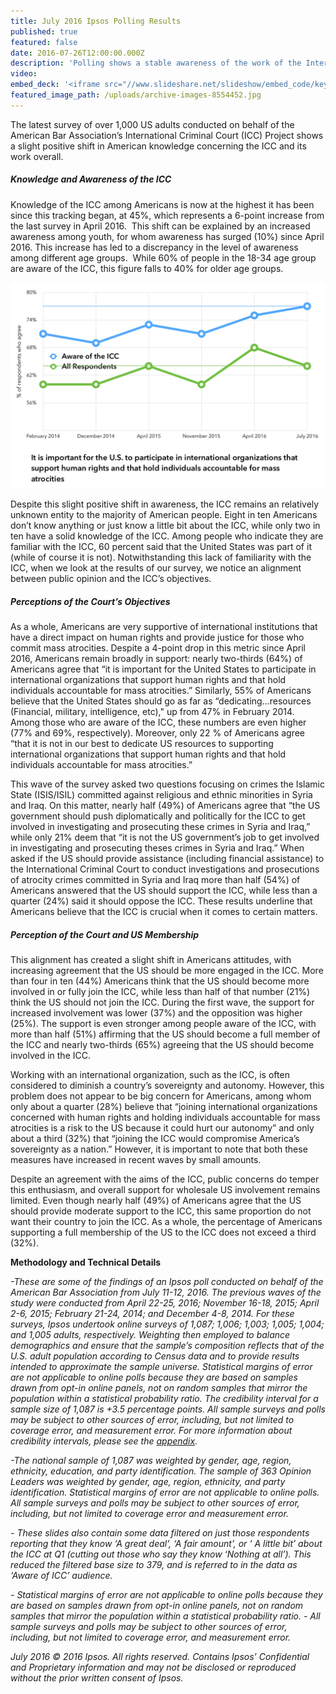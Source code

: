 ```yaml
---
title: July 2016 Ipsos Polling Results
published: true
featured: false
date: 2016-07-26T12:00:00.000Z
description: 'Polling shows a stable awareness of the work of the International Criminal Court (ICC), with early indicators of increasing American support for ICC membership.'
video:
embed_deck: '<iframe src="//www.slideshare.net/slideshow/embed_code/key/vqyOOmsGhLhGpc" width="595" height="485" frameborder="0" marginwidth="0" marginheight="0" scrolling="no" style="border:1px solid #CCC; border-width:1px; margin-bottom:5px; max-width: 100%;" allowfullscreen> </iframe> <div style="margin-bottom:5px"> <strong> <a href="//www.slideshare.net/abaiccproject/aba-icc-topline-july-2016-64358895" title="ABA ICC Topline July 2016" target="_blank">ABA ICC Topline July 2016</a> </strong> from <strong><a href="//www.slideshare.net/abaiccproject" target="_blank">abaiccproject</a></strong> </div>'
featured_image_path: /uploads/archive-images-8554452.jpg
---
```



The latest survey of over 1,000 US adults conducted on behalf of the American Bar Association’s International Criminal Court (ICC) Project shows a slight positive shift in American knowledge concerning the ICC and its work overall.

##### *Knowledge and Awareness of the ICC*

Knowledge of the ICC among Americans is now at the highest it has been since this tracking began, at 45%, which represents a 6-point increase from the last survey in April 2016.&nbsp; This shift can be explained by an increased awareness among youth, for whom awareness has surged (10%) since April 2016. This increase has led to a discrepancy in the level of awareness among different age groups. &nbsp;While 60% of people in the 18-34 age group are aware of the ICC, this figure falls to 40% for older age groups.

![](/uploads/versions/ipsos-polling-data-chart-july-2016---x----1402-918x---.png)

Despite this slight positive shift in awareness, the ICC remains an relatively unknown entity to the majority of American people. Eight in ten Americans don’t know anything or just know a little bit about the ICC, while only two in ten have a solid knowledge of the ICC. Among people who indicate they are familiar with the ICC, 60 percent said that the United States was part of it (while of course it is not). Notwithstanding this lack of familiarity with the ICC, when we look at the results of our survey, we notice an alignment between public opinion and the ICC’s objectives.

##### *Perceptions of the Court’s Objectives*

As a whole, Americans are very supportive of international institutions that have a direct impact on human rights and provide justice for those who commit mass atrocities. Despite a 4-point drop in this metric since April 2016, Americans remain broadly in support: nearly two-thirds (64%) of Americans agree that “it is important for the United States to participate in international organizations that support human rights and that hold individuals accountable for mass atrocities.” Similarly, 55% of Americans believe that the United States should go as far as “dedicating…resources (Financial, military, intelligence, etc)," up from 47% in February 2014. Among those who are aware of the ICC, these numbers are even higher (77% and 69%, respectively). Moreover, only 22 % of Americans agree “that it is not in our best to dedicate US resources to supporting international organizations that support human rights and that hold individuals accountable for mass atrocities.”

This wave of the survey asked two questions focusing on crimes the Islamic State (ISIS/ISIL) committed against religious and ethnic minorities in Syria and Iraq. On this matter, nearly half (49%) of Americans agree that “the US government should push diplomatically and politically for the ICC to get involved in investigating and prosecuting these crimes in Syria and Iraq,” while only 21% deem that “it is not the US government’s job to get involved in investigating and prosecuting theses crimes in Syria and Iraq.” When asked if the US should provide assistance (including financial assistance) to the International Criminal Court to conduct investigations and prosecutions of atrocity crimes committed in Syria and Iraq more than half (54%) of Americans answered that the US should support the ICC, while less than a quarter (24%) said it should oppose the ICC. These results underline that Americans believe that the ICC is crucial when it comes to certain matters.

##### *Perception of the Court and US Membership*

This alignment has created a slight shift in Americans attitudes, with increasing agreement that the US should be more engaged in the ICC. More than four in ten (44%) Americans think that the US should become more involved in or fully join the ICC, while less than half of that number (21%) think the US should not join the ICC. During the first wave, the support for increased involvement was lower (37%) and the opposition was higher (25%). The support is even stronger among people aware of the ICC, with more than half (51%) affirming that the US should become a full member of the ICC and nearly two-thirds (65%) agreeing that the US should become involved in the ICC.

Working with an international organization, such as the ICC, is often considered to diminish a country’s sovereignty and autonomy. However, this problem does not appear to be big concern for Americans, among whom only about a quarter (28%) believe that “joining international organizations concerned with human rights and holding individuals accountable for mass atrocities is a risk to the US because it could hurt our autonomy” and only about a third (32%) that “joining the ICC would compromise America’s sovereignty as a nation.” However, it is important to note that both these measures have increased in recent waves by small amounts.

Despite an agreement with the aims of the ICC, public concerns do temper this enthusiasm, and overall support for wholesale US involvement remains limited. Even though nearly half (49%) of Americans agree that the US should provide moderate support to the ICC, this same proportion do not want their country to join the ICC. As a whole, the percentage of Americans supporting a full membership of the US to the ICC does not exceed a third (32%).

**Methodology and Technical Details**

*-These are some of the findings of an Ipsos poll conducted on behalf of the American Bar Association from July 11-12, 2016. The previous waves of the study were conducted from April 22-25, 2016; November 16-18, 2015; April 2-6, 2015; February 21-24, 2014; and December 4-8, 2014. For these surveys, Ipsos undertook online surveys of 1,087; 1,006; 1,003; 1,005; 1,004; and 1,005 adults, respectively. Weighting then employed to balance demographics and ensure that the sample’s composition reflects that of the U.S. adult population according to Census data and to provide results intended to approximate the sample universe. Statistical margins of error are not applicable to online polls because they are based on samples drawn from opt-in online panels, not on random samples that mirror the population within a statistical probability ratio. The credibility interval for a sample size of 1,087 is +3.5 percentage points. All sample surveys and polls may be subject to other sources of error, including, but not limited to coverage error, and measurement error. For more information about credibility intervals, please see the [appendix](https://www.international-criminal-justice-today.org/ipsos-appendix/).*

*-The national sample of 1,087 was weighted by gender, age, region, ethnicity, education, and party identification. The sample of 363 Opinion Leaders was weighted by gender, age, region, ethnicity, and party identification. Statistical margins of error are not applicable to online polls. All sample surveys and polls may be subject to other sources of error, including, but not limited to coverage error and measurement error.*

*- These slides also contain some data filtered on just those respondents reporting that they know ‘A great deal’, ‘A fair amount’, or ‘ A little bit’ about the ICC at Q1 (cutting out those who say they know ‘Nothing at all’). This reduced the filtered base size to 379, and is referred to in the data as ‘Aware of ICC’ audience.*

*- Statistical margins of error are not applicable to online polls because they are based on samples drawn from opt-in online panels, not on random samples that mirror the population within a statistical probability ratio. - All sample surveys and polls may be subject to other sources of error, including, but not limited to coverage error, and measurement error.*

*July 2016 &copy; 2016 Ipsos. All rights reserved. Contains Ipsos’ Confidential and Proprietary information and may not be disclosed or reproduced without the prior written consent of Ipsos.*